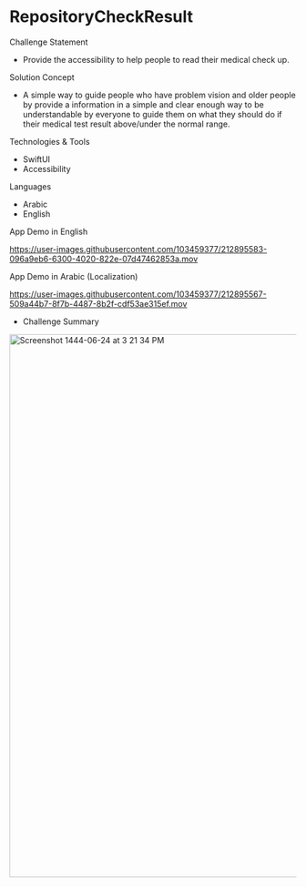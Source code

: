 # RepositoryCheckResult

Challenge Statement
- Provide the accessibility to help people to read their medical check up.

Solution Concept
- A simple way to guide people who have problem vision and older people by provide a information in a simple and clear enough way to be understandable by everyone to guide them on what they should do if their medical test result above/under the normal range.

Technologies & Tools
- SwiftUI
- Accessibility

Languages
- Arabic
- English

App Demo in English

https://user-images.githubusercontent.com/103459377/212895583-096a9eb6-6300-4020-822e-07d47462853a.mov

App Demo in Arabic (Localization)

https://user-images.githubusercontent.com/103459377/212895567-509a44b7-8f7b-4487-8b2f-cdf53ae315ef.mov

- Challenge Summary 
<img width="954" alt="Screenshot 1444-06-24 at 3 21 34 PM" src="https://user-images.githubusercontent.com/103459377/212898276-3599bdc7-e339-4507-9b67-f5fb27c43fe4.png">



